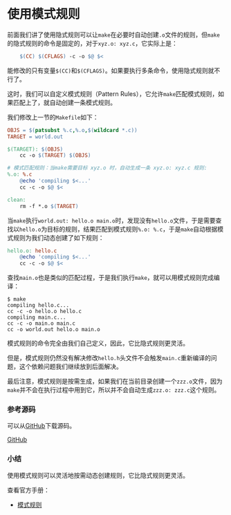 # 使用模式规则

前面我们讲了使用隐式规则可以让`make`在必要时自动创建`.o`文件的规则，但`make`的隐式规则的命令是固定的，对于`xyz.o: xyz.c`，它实际上是：

```makefile
	$(CC) $(CFLAGS) -c -o $@ $<
```

能修改的只有变量`$(CC)`和`$(CFLAGS)`。如果要执行多条命令，使用隐式规则就不行了。

这时，我们可以自定义模式规则（Pattern Rules），它允许`make`匹配模式规则，如果匹配上了，就自动创建一条模式规则。

我们修改上一节的`Makefile`如下：

```makefile
OBJS = $(patsubst %.c,%.o,$(wildcard *.c))
TARGET = world.out

$(TARGET): $(OBJS)
	cc -o $(TARGET) $(OBJS)

# 模式匹配规则：当make需要目标 xyz.o 时，自动生成一条 xyz.o: xyz.c 规则:
%.o: %.c
	@echo 'compiling $<...'
	cc -c -o $@ $<

clean:
	rm -f *.o $(TARGET)
```

当`make`执行`world.out: hello.o main.o`时，发现没有`hello.o`文件，于是需要查找以`hello.o`为目标的规则，结果匹配到模式规则`%.o: %.c`，于是`make`自动根据模式规则为我们动态创建了如下规则：

```makefile
hello.o: hello.c
	@echo 'compiling $<...'
	cc -c -o $@ $<
```

查找`main.o`也是类似的匹配过程，于是我们执行`make`，就可以用模式规则完成编译：

```plain
$ make
compiling hello.c...
cc -c -o hello.o hello.c
compiling main.c...
cc -c -o main.o main.c
cc -o world.out hello.o main.o
```

模式规则的命令完全由我们自己定义，因此，它比隐式规则更灵活。

但是，模式规则仍然没有解决修改`hello.h`头文件不会触发`main.c`重新编译的问题，这个依赖问题我们继续放到后面解决。

最后注意，模式规则是按需生成，如果我们在当前目录创建一个`zzz.o`文件，因为`make`并不会在执行过程中用到它，所以并不会自动生成`zzz.o: zzz.c`这个规则。

### 参考源码

可以从[GitHub](https://github.com/michaelliao/makefile-tutorial/tree/main/v5)下载源码。

<a class="git-explorer" href="https://github.com/michaelliao/makefile-tutorial/tree/main/v5">GitHub</a>

### 小结

使用模式规则可以灵活地按需动态创建规则，它比隐式规则更灵活。

查看官方手册：

- [模式规则](https://www.gnu.org/software/make/manual/html_node/Pattern-Intro.html)
